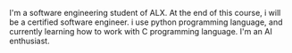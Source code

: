 I'm a software engineering student of ALX. At the end of this course, i will be a certified software engineer. i use python programming language, and currently learning how to work with C programming language. I'm an AI enthusiast.